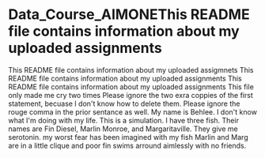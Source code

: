 # Data_Course_AIMONEThis README file contains information about my uploaded assignments
This README file contains information about my uploaded assigmnets
This README file contains information about my uploaded assignments
This README file contains information about my uploaded assignments
This file only made me cry two times
Please ignore the two exra coppies of the first statement, becuase I don't know how to delete them.
 Please ignore the rouge comma in the prior sentance as well.
My name is Behlee.
I don't know what I'm doing with my life.
This is a simulation.
I have three fish.
Their names are Fin Diesel, Marlin Monroe, and Margaritaville.
They give me serotonin.
my worst fear has been imagined with my fish
Marlin and Marg are in a little clique and poor fin swims arround aimlessly with no friends.
